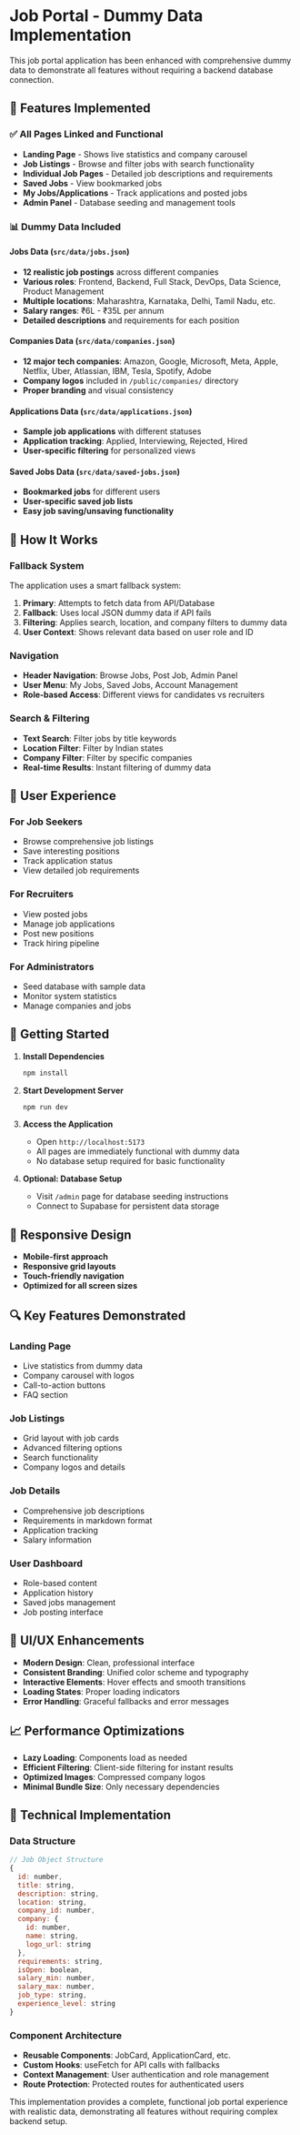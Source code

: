 # Job Portal - Dummy Data Implementation

This job portal application has been enhanced with comprehensive dummy data to demonstrate all features without requiring a backend database connection.

## 🚀 Features Implemented

### ✅ All Pages Linked and Functional
- **Landing Page** - Shows live statistics and company carousel
- **Job Listings** - Browse and filter jobs with search functionality
- **Individual Job Pages** - Detailed job descriptions and requirements
- **Saved Jobs** - View bookmarked jobs
- **My Jobs/Applications** - Track applications and posted jobs
- **Admin Panel** - Database seeding and management tools

### 📊 Dummy Data Included

#### Jobs Data (`src/data/jobs.json`)
- **12 realistic job postings** across different companies
- **Various roles**: Frontend, Backend, Full Stack, DevOps, Data Science, Product Management
- **Multiple locations**: Maharashtra, Karnataka, Delhi, Tamil Nadu, etc.
- **Salary ranges**: ₹6L - ₹35L per annum
- **Detailed descriptions** and requirements for each position

#### Companies Data (`src/data/companies.json`)
- **12 major tech companies**: Amazon, Google, Microsoft, Meta, Apple, Netflix, Uber, Atlassian, IBM, Tesla, Spotify, Adobe
- **Company logos** included in `/public/companies/` directory
- **Proper branding** and visual consistency

#### Applications Data (`src/data/applications.json`)
- **Sample job applications** with different statuses
- **Application tracking**: Applied, Interviewing, Rejected, Hired
- **User-specific filtering** for personalized views

#### Saved Jobs Data (`src/data/saved-jobs.json`)
- **Bookmarked jobs** for different users
- **User-specific saved job lists**
- **Easy job saving/unsaving functionality**

## 🔧 How It Works

### Fallback System
The application uses a smart fallback system:
1. **Primary**: Attempts to fetch data from API/Database
2. **Fallback**: Uses local JSON dummy data if API fails
3. **Filtering**: Applies search, location, and company filters to dummy data
4. **User Context**: Shows relevant data based on user role and ID

### Navigation
- **Header Navigation**: Browse Jobs, Post Job, Admin Panel
- **User Menu**: My Jobs, Saved Jobs, Account Management
- **Role-based Access**: Different views for candidates vs recruiters

### Search & Filtering
- **Text Search**: Filter jobs by title keywords
- **Location Filter**: Filter by Indian states
- **Company Filter**: Filter by specific companies
- **Real-time Results**: Instant filtering of dummy data

## 🎯 User Experience

### For Job Seekers
- Browse comprehensive job listings
- Save interesting positions
- Track application status
- View detailed job requirements

### For Recruiters
- View posted jobs
- Manage job applications
- Post new positions
- Track hiring pipeline

### For Administrators
- Seed database with sample data
- Monitor system statistics
- Manage companies and jobs

## 🚀 Getting Started

1. **Install Dependencies**
   ```bash
   npm install
   ```

2. **Start Development Server**
   ```bash
   npm run dev
   ```

3. **Access the Application**
   - Open `http://localhost:5173`
   - All pages are immediately functional with dummy data
   - No database setup required for basic functionality

4. **Optional: Database Setup**
   - Visit `/admin` page for database seeding instructions
   - Connect to Supabase for persistent data storage

## 📱 Responsive Design

- **Mobile-first approach**
- **Responsive grid layouts**
- **Touch-friendly navigation**
- **Optimized for all screen sizes**

## 🔍 Key Features Demonstrated

### Landing Page
- Live statistics from dummy data
- Company carousel with logos
- Call-to-action buttons
- FAQ section

### Job Listings
- Grid layout with job cards
- Advanced filtering options
- Search functionality
- Company logos and details

### Job Details
- Comprehensive job descriptions
- Requirements in markdown format
- Application tracking
- Salary information

### User Dashboard
- Role-based content
- Application history
- Saved jobs management
- Job posting interface

## 🎨 UI/UX Enhancements

- **Modern Design**: Clean, professional interface
- **Consistent Branding**: Unified color scheme and typography
- **Interactive Elements**: Hover effects and smooth transitions
- **Loading States**: Proper loading indicators
- **Error Handling**: Graceful fallbacks and error messages

## 📈 Performance Optimizations

- **Lazy Loading**: Components load as needed
- **Efficient Filtering**: Client-side filtering for instant results
- **Optimized Images**: Compressed company logos
- **Minimal Bundle Size**: Only necessary dependencies

## 🔧 Technical Implementation

### Data Structure
```javascript
// Job Object Structure
{
  id: number,
  title: string,
  description: string,
  location: string,
  company_id: number,
  company: {
    id: number,
    name: string,
    logo_url: string
  },
  requirements: string,
  isOpen: boolean,
  salary_min: number,
  salary_max: number,
  job_type: string,
  experience_level: string
}
```

### Component Architecture
- **Reusable Components**: JobCard, ApplicationCard, etc.
- **Custom Hooks**: useFetch for API calls with fallbacks
- **Context Management**: User authentication and role management
- **Route Protection**: Protected routes for authenticated users

This implementation provides a complete, functional job portal experience with realistic data, demonstrating all features without requiring complex backend setup.